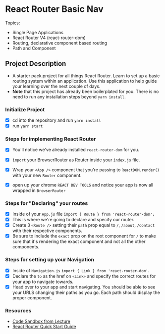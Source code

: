 # React Router Basic Nav

Topics:

* Single Page Applications
* React Router V4 (react-router-dom)
* Routing, declarative component based routing
* Path and Component

## Project Description

* A starter pack project for all things React Router. Learn to set up a basic routing system within an application. Use this application to help guide your learning over the next couple of days.
* **Note** that this project has already been boilerplated for you. There is no need to run any installation steps beyond `yarn install`.

### Initialize Project

- [X] cd into the repository and run `yarn install`
- [X] run `yarn start`

### Steps for implementing React Router

- [X] You'll notice we've already installed `react-router-dom` for you.
- [X] `import` your BrowserRouter as Router inside your `index.js` file.
- [X] Wrap your `<App />` component that you're passing to `ReactDOM.render()` with your new `Router` component.
- [X] open up your chrome `REACT DEV TOOLS` and notice your app is now all wrapped in `BrowserRouter`


### Steps for "Declaring" your routes

- [X] Inside of your `App.js` file `import { Route } from 'react-router-dom';`
- [X] This is where we're going to declare and specify our router.
- [X] Create 3 `<Route />` setting their `path` prop equal to `/`, `/about`, `/contact` with their respective components.
- [X] Be sure to include the `exact` prop on the root component for `/` to make sure that it's rendering the exact component and not all the other components.

### Steps for setting up your Navigation

- [X] Inside of `Navigation.js` `import { Link } from 'react-router-dom'`.
- [X] Declare the `to` as the href on `<Link>` and specify the correct routes for your app to navigate towards.
- [X] Head over to your app and start navigating. You should be able to see your URLS changing their paths as you go. Each path should display the proper component. 

### Resources

* [Code Sandbox from Lecture](https://codesandbox.io/s/n58oqgwmP)
* [React Router Quick Start Guide](https://reacttraining.com/react-router/web/guides/quick-start)

